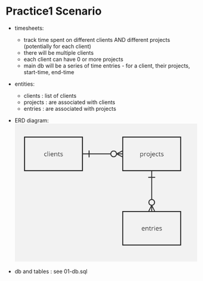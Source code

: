 # Practice1 Scenario

- timesheets:
  - track time spent on different clients AND different projects (potentially for each client)
  - there will be multiple clients
  - each client can have 0 or more projects
  - main db will be a series of time entries - for a client, their projects, start-time, end-time

- entities:
  - clients : list of clients
  - projects : are associated with clients
  - entries : are associated with projects

- ERD diagram: ![ERD Diagram](01-ERD.png)

- db and tables : see 01-db.sql


